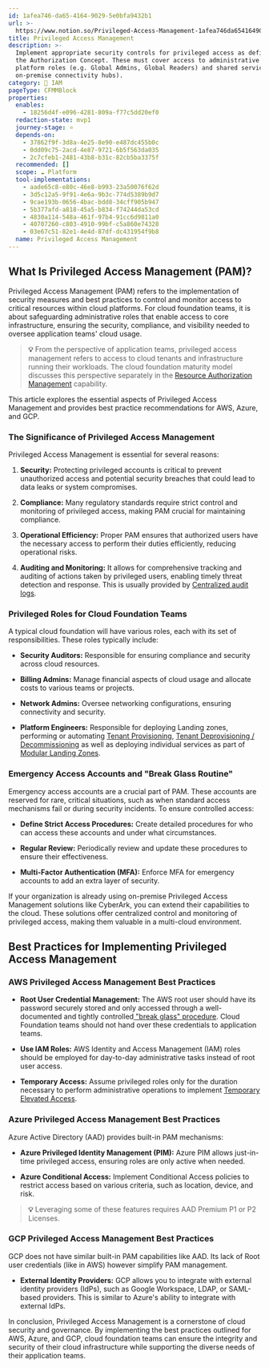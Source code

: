 ```yaml
---
id: 1afea746-da65-4164-9029-5e0bfa9432b1
url: >-
  https://www.notion.so/Privileged-Access-Management-1afea746da65416490295e0bfa9432b1
title: Privileged Access Management
description: >-
  Implement appropriate security controls for privileged access as defined in
  the Authorization Concept. These must cover access to administrative cloud
  platform roles (e.g. Global Admins, Global Readers) and shared services (e.g.
  on-premise connectivity hubs). 
category: 🔐 IAM
pageType: CFMMBlock
properties:
  enables:
    - 18256d4f-e096-4281-809a-f77c5dd20ef0
  redaction-state: mvp1
  journey-stage: ⭐️
  depends-on:
    - 37862f9f-3d8a-4e25-8e90-e487dc455b0c
    - 0dd09c75-2acd-4e87-9721-6b5f563da035
    - 2c7cfeb1-2481-43b8-b31c-82cb5ba3375f
  recommended: []
  scope: ☁️ Platform
  tool-implementations:
    - aade65c8-e80c-46e8-b993-23a50076f62d
    - 3d5c12a5-9f91-4e6a-9b3c-774d5389b9d7
    - 9cae193b-0656-4bac-bdd8-34cff905b947
    - 5b377afd-a818-45a5-b834-f74244da53cd
    - 4830a114-548a-461f-97b4-91cc6d9811a0
    - 40707260-c803-4910-99bf-c5a860e74328
    - 03e67c51-82e1-4e4d-87df-dc431954f9b8
  name: Privileged Access Management
---
```


## What Is Privileged Access Management (PAM)?

Privileged Access Management (PAM) refers to the implementation of security measures and best practices to control and monitor access to critical resources within cloud platforms. For cloud foundation teams, it is about safeguarding administrative roles that enable access to core infrastructure, ensuring the security, compliance, and visibility needed to oversee application teams' cloud usage.

> **💡** From the perspective of application teams, privileged access management refers to access to cloud tenants and infrastructure running their workloads. The cloud foundation maturity model discusses this perspective separately in the [Resource Authorization Management](./resource-authorization-management.md) capability.

This article explores the essential aspects of Privileged Access Management and provides best practice recommendations for AWS, Azure, and GCP.

### **The Significance of Privileged Access Management**

Privileged Access Management is essential for several reasons:

1. **Security:** Protecting privileged accounts is critical to prevent unauthorized access and potential security breaches that could lead to data leaks or system compromises.

1. **Compliance:** Many regulatory standards require strict control and monitoring of privileged access, making PAM crucial for maintaining compliance.

1. **Operational Efficiency:** Proper PAM ensures that authorized users have the necessary access to perform their duties efficiently, reducing operational risks.

1. **Auditing and Monitoring:** It allows for comprehensive tracking and auditing of actions taken by privileged users, enabling timely threat detection and response. This is usually provided by [Centralized audit logs](../security-and-compliance/centralized-audit-logs.md).

### **Privileged Roles for Cloud Foundation Teams**

A typical cloud foundation will have various roles, each with its set of responsibilities. These roles typically include:

- **Security Auditors:** Responsible for ensuring compliance and security across cloud resources.

- **Billing Admins:** Manage financial aspects of cloud usage and allocate costs to various teams or projects.

- **Network Admins:** Oversee networking configurations, ensuring connectivity and security.

- **Platform Engineers:** Responsible for deploying Landing zones, performing or automating [Tenant Provisioning](../tenant-management/tenant-provisioning.md), [Tenant Deprovisioning / Decommissioning](../tenant-management/tenant-deprovisioning-decommissioning.md) as well as deploying individual services as part of [Modular Landing Zones](../tenant-management/modular-landing-zones.md).

### **Emergency Access Accounts and "Break Glass Routine"**

Emergency access accounts are a crucial part of PAM. These accounts are reserved for rare, critical situations, such as when standard access mechanisms fail or during security incidents. To ensure controlled access:

- **Define Strict Access Procedures:** Create detailed procedures for who can access these accounts and under what circumstances.

- **Regular Review:** Periodically review and update these procedures to ensure their effectiveness.

- **Multi-Factor Authentication (MFA):** Enforce MFA for emergency accounts to add an extra layer of security.

If your organization is already using on-premise Privileged Access Management solutions like CyberArk, you can extend their capabilities to the cloud. These solutions offer centralized control and monitoring of privileged access, making them valuable in a multi-cloud environment.

## Best Practices for Implementing Privileged Access Management

### **AWS Privileged Access Management Best Practices**

- **Root User Credential Management:** The AWS root user should have its password securely stored and only accessed through a well-documented and tightly controlled[ "break glass" procedure](https://docs.aws.amazon.com/IAM/latest/UserGuide/id_root-user.html). Cloud Foundation teams should not hand over these credentials to application teams.

- **Use IAM Roles:** AWS Identity and Access Management (IAM) roles should be employed for day-to-day administrative tasks instead of root user access.

- **Temporary Access:** Assume privileged roles only for the duration necessary to perform administrative operations to implement [Temporary Elevated Access](https://aws.amazon.com/blogs/security/managing-temporary-elevated-access-to-your-aws-environment/).

### **Azure Privileged Access Management Best Practices**

Azure Active Directory (AAD) provides built-in PAM mechanisms:

- **Azure Privileged Identity Management (PIM):** Azure PIM allows just-in-time privileged access, ensuring roles are only active when needed.

- **Azure Conditional Access:** Implement Conditional Access policies to restrict access based on various criteria, such as location, device, and risk.

> **💡** Leveraging some of these features requires AAD Premium P1 or P2 Licenses.

### GCP **Privileged Access Management Best Practices**

GCP does not have similar built-in PAM capabilities like AAD. Its lack of Root user credentials (like in AWS) however simplify PAM management.

- **External Identity Providers:** GCP allows you to integrate with external identity providers (IdPs), such as Google Workspace, LDAP, or SAML-based providers. This is similar to Azure's ability to integrate with external IdPs.

In conclusion, Privileged Access Management is a cornerstone of cloud security and governance. By implementing the best practices outlined for AWS, Azure, and GCP, cloud foundation teams can ensure the integrity and security of their cloud infrastructure while supporting the diverse needs of their application teams.

